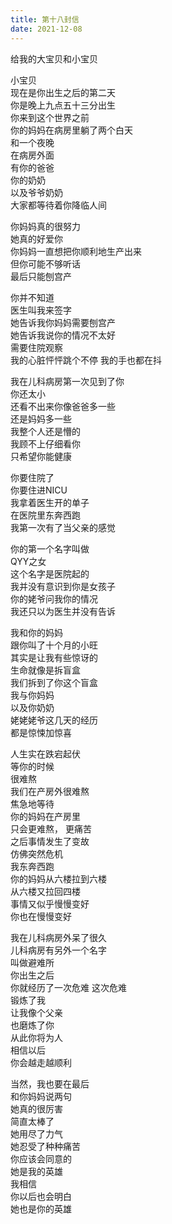 ```yaml
---      
title: 第十八封信        
date: 2021-12-08      
---              
```

  

给我的大宝贝和小宝贝  


小宝贝  
现在是你出生之后的第二天  
你是晚上九点五十三分出生  
你来到这个世界之前  
你的妈妈在病房里躺了两个白天  
和一个夜晚  
在病房外面  
有你的爸爸  
你的奶奶  
以及爷爷奶奶   
大家都等待着你降临人间  


你妈妈真的很努力  
她真的好爱你  
你妈妈一直想把你顺利地生产出来     
但你可能不够听话  
最后只能刨宫产  

你并不知道  
医生叫我来签字    
她告诉我你妈妈需要刨宫产  
她告诉我说你的情况不太好  
需要住院观察  
我的心脏怦怦跳个不停 
我的手也都在抖  


我在儿科病房第一次见到了你    
你还太小  
还看不出来你像爸爸多一些  
还是妈妈多一些  
我整个人还是懵的    
我顾不上仔细看你     
只希望你能健康    


你要住院了  
你要住进NICU  
我拿着医生开的单子    
在医院里东奔西跑  
我第一次有了当父亲的感觉    


你的第一个名字叫做  
QYY之女  
这个名字是医院起的    
我并没有意识到你是女孩子    
你的姥爷问我你的情况  
我还只以为医生并没有告诉  


我和你的妈妈  
跟你叫了十个月的小旺    
其实是让我有些惊讶的   
生命就像是拆盲盒    
我们拆到了你这个盲盒     
我与你妈妈    
以及你奶奶    
姥姥姥爷这几天的经历     
都是惊悚加惊喜   


人生实在跌宕起伏    
等你的时候    
很难熬  
我们在产房外很难熬      
焦急地等待   
你的妈妈在产房里     
只会更难熬， 更痛苦    
之后事情发生了变故         
仿佛突然危机    
我东奔西跑    
你的妈妈从六楼拉到六楼       
从六楼又拉回四楼     
事情又似乎慢慢变好    
你也在慢慢变好 


我在儿科病房外呆了很久    
儿科病房有另外一个名字   
叫做避难所    
你出生之后   
你就经历了一次危难
这次危难    
锻炼了我    
让我像个父亲    
也磨炼了你     
从此你将为人     
相信以后    
你会越走越顺利     


当然，我也要在最后    
和你妈妈说两句    
她真的很厉害    
简直太棒了    
她用尽了力气     
她忍受了种种痛苦    
你应该会同意的    
她是我的英雄    
我相信    
你以后也会明白    
她也是你的英雄    






